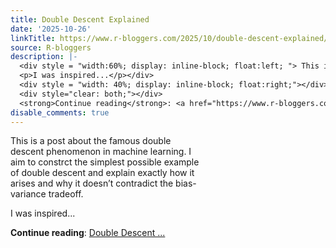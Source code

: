 ```yaml
---
title: Double Descent Explained
date: '2025-10-26'
linkTitle: https://www.r-bloggers.com/2025/10/double-descent-explained/
source: R-bloggers
description: |-
  <div style = "width:60%; display: inline-block; float:left; "> This is a post about the famous double descent phenomenon in machine learning. I aim to constrct the simplest possible example of double descent and explain exactly how it arises and why it doesn’t contradict the bias-variance tradeoff.</p>
  <p>I was inspired...</p></div>
  <div style = "width: 40%; display: inline-block; float:right;"></div>
  <div style="clear: both;"></div>
  <strong>Continue reading</strong>: <a href="https://www.r-bloggers.com/2025/10/double-descent-explained/">Double Descent ...
disable_comments: true
---
```

<div style = "width:60%; display: inline-block; float:left; "> This is a post about the famous double descent phenomenon in machine learning. I aim to constrct the simplest possible example of double descent and explain exactly how it arises and why it doesn’t contradict the bias-variance tradeoff.</p>
<p>I was inspired...</p></div>
<div style = "width: 40%; display: inline-block; float:right;"></div>
<div style="clear: both;"></div>
<strong>Continue reading</strong>: <a href="https://www.r-bloggers.com/2025/10/double-descent-explained/">Double Descent ...